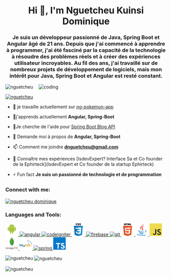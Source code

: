 <h1 align="center">Hi 👋, I'm Nguetcheu Kuinsi Dominique</h1>
<h3 align="center">Je suis un développeur passionné de Java, Spring Boot et Angular âgé de 21 ans. Depuis que j'ai commencé à apprendre à programmer, j'ai été fasciné par la capacité de la technologie à résoudre des problèmes réels et à créer des expériences utilisateur incroyables. Au fil des ans, j'ai travaillé sur de nombreux projets de développement de logiciels, mais mon intérêt pour Java, Spring Boot et Angular est resté constant.</h3>
<img align="right" alt="coding" width="400" src="https://static.collectui.com/shots/3848914/programmer-thomas-large">

<p align="left"> <img src="https://komarev.com/ghpvc/?username=nguetcheu&label=Profile%20views&color=0e75b6&style=flat" alt="nguetcheu" /> </p>

<p align="left"> <a href="https://github.com/ryo-ma/github-profile-trophy"><img src="https://github-profile-trophy.vercel.app/?username=nguetcheu" alt="nguetcheu" /></a> </p>

- 🔭 je travaille actuellement sur [ng-pokemon-app](https://github.com/nguetcheu/ng-pokemon-app)

- 🌱j'apprends actuellement **Angular, Spring-Boot**

- 🤝Je cherche de l'aide pour [Spring Boot Blog API](https://github.com/nguetcheu/springboot-blog-rest-api)

- 💬 Demande moi à propos de **Angular, Spring-Boot**

- 📫 Comment me joindre **dnguetcheu@gmail.com**

- 📄 Connaître mes expériences [IsdevExpert? Interface Sa et Co founder de la Ephirteck](IsdevExpert et Co founder de la startup Ephirteck)

- ⚡ Fun fact **Je suis un passionné de technologie et de programmation**

<h3 align="left">Connect with me:</h3>
<p align="left">
<a href="https://fb.com/nguetcheu dominique" target="blank"><img align="center" src="https://raw.githubusercontent.com/rahuldkjain/github-profile-readme-generator/master/src/images/icons/Social/facebook.svg" alt="nguetcheu dominique" height="30" width="40" /></a>
</p>

<h3 align="left">Languages and Tools:</h3>
<p align="left"> <a href="https://developer.android.com" target="_blank" rel="noreferrer"> <img src="https://raw.githubusercontent.com/devicons/devicon/master/icons/android/android-original-wordmark.svg" alt="android" width="40" height="40"/> </a> <a href="https://angular.io" target="_blank" rel="noreferrer"> <img src="https://angular.io/assets/images/logos/angular/angular.svg" alt="angular" width="40" height="40"/> </a> <a href="https://codeigniter.com" target="_blank" rel="noreferrer"> <img src="https://cdn.worldvectorlogo.com/logos/codeigniter.svg" alt="codeigniter" width="40" height="40"/> </a> <a href="https://www.w3schools.com/css/" target="_blank" rel="noreferrer"> <img src="https://raw.githubusercontent.com/devicons/devicon/master/icons/css3/css3-original-wordmark.svg" alt="css3" width="40" height="40"/> </a> <a href="https://firebase.google.com/" target="_blank" rel="noreferrer"> <img src="https://www.vectorlogo.zone/logos/firebase/firebase-icon.svg" alt="firebase" width="40" height="40"/> </a> <a href="https://git-scm.com/" target="_blank" rel="noreferrer"> <img src="https://www.vectorlogo.zone/logos/git-scm/git-scm-icon.svg" alt="git" width="40" height="40"/> </a> <a href="https://www.w3.org/html/" target="_blank" rel="noreferrer"> <img src="https://raw.githubusercontent.com/devicons/devicon/master/icons/html5/html5-original-wordmark.svg" alt="html5" width="40" height="40"/> </a> <a href="https://www.java.com" target="_blank" rel="noreferrer"> <img src="https://raw.githubusercontent.com/devicons/devicon/master/icons/java/java-original.svg" alt="java" width="40" height="40"/> </a> <a href="https://developer.mozilla.org/en-US/docs/Web/JavaScript" target="_blank" rel="noreferrer"> <img src="https://raw.githubusercontent.com/devicons/devicon/master/icons/javascript/javascript-original.svg" alt="javascript" width="40" height="40"/> </a> <a href="https://www.mongodb.com/" target="_blank" rel="noreferrer"> <img src="https://raw.githubusercontent.com/devicons/devicon/master/icons/mongodb/mongodb-original-wordmark.svg" alt="mongodb" width="40" height="40"/> </a> <a href="https://www.mysql.com/" target="_blank" rel="noreferrer"> <img src="https://raw.githubusercontent.com/devicons/devicon/master/icons/mysql/mysql-original-wordmark.svg" alt="mysql" width="40" height="40"/> </a> <a href="https://spring.io/" target="_blank" rel="noreferrer"> <img src="https://www.vectorlogo.zone/logos/springio/springio-icon.svg" alt="spring" width="40" height="40"/> </a> <a href="https://www.typescriptlang.org/" target="_blank" rel="noreferrer"> <img src="https://raw.githubusercontent.com/devicons/devicon/master/icons/typescript/typescript-original.svg" alt="typescript" width="40" height="40"/> </a> </p>

<p><img align="left" src="https://github-readme-stats.vercel.app/api/top-langs?username=nguetcheu&show_icons=true&locale=en&layout=compact" alt="nguetcheu" /></p>

<p>&nbsp;<img align="center" src="https://github-readme-stats.vercel.app/api?username=nguetcheu&show_icons=true&locale=en" alt="nguetcheu" /></p>

<p><img align="center" src="https://github-readme-streak-stats.herokuapp.com/?user=nguetcheu&" alt="nguetcheu" /></p>
